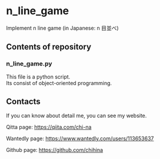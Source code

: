 # n_line_game
Implement n line game (in Japanese: n 目並べ)

## Contents of repository
### n_line_game.py  
This file is a python script.  
Its consist of object-oriented programming.

## Contacts
If you can know about detail me, you can see my website.

Qitta page: https://qiita.com/chi-na  

Wantedly page: https://www.wantedly.com/users/113653637  

Github page: https://github.com/chihina
